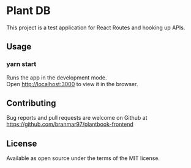# Plant DB

This project is a test application for React Routes and hooking up APIs.

## Usage 

### yarn start

Runs the app in the development mode.\
Open [http://localhost:3000](http://localhost:3000) to view it in the browser.

## Contributing

Bug reports and pull requests are welcome on Github at https://github.com/branmar97/plantbook-frontend

## License

Available as open source under the terms of the MIT license.